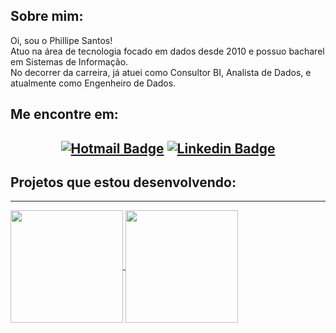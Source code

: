 ## **Sobre mim:**

Oi, sou o Phillipe Santos! </br>
Atuo na área de tecnologia focado em dados desde 2010 e possuo bacharel em Sistemas de Informação. </br>
No decorrer da carreira, já atuei como Consultor BI, Analista de Dados, e atualmente como Engenheiro de Dados.

## **Me encontre em:**

## <div align=center>[![Hotmail Badge](https://img.shields.io/badge/Hotmail-D14836?style=flat&logo=hotmail&logoColor=white&link=mailto:phillipefs@msn.com)](mailto:phillipefs@msn.com) [![Linkedin Badge](https://img.shields.io/badge/LinkedIn-0077B5?style=flat&logo=linkedin&logoColor=white)](https://www.linkedin.com/in/phillipe-santos-bb419b28/) </div>

## **Projetos que estou desenvolvendo:**


----------

<a href="https://github.com/phillipefs">
    <img height="180em" align="center" src="https://github-readme-stats.vercel.app/api?username=phillipefs&count_private=true&show_icons=true&theme=algolia&hide_border=true&include_all_commits=true&layout=compact&)" />
</a>
<a href="https://github.com/phillipefs">
    <img height="180em" align="center" src="https://github-readme-stats.vercel.app/api/top-langs/?username=phillipefs&langs_count=8&layout=compact&theme=algolia&hide_border=true&include_all_commits=true&count_private=true&)" />
</a>
